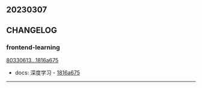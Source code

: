 ## 20230307

## CHANGELOG

### frontend-learning

[80330613...1816a675](https://github.com/zhbhun/frontend-learning/compare/80330613...1816a675)

* docs: 深度学习 - [1816a675](https://github.com/zhbhun/frontend-learning/commit/1816a6751165c0ab872e7dd61b850cda9271d8b0)

---

